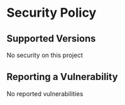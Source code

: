 # Security Policy

## Supported Versions

No security on this project

## Reporting a Vulnerability

No reported vulnerabilities